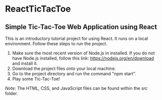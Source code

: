 # ReactTicTacToe
## Simple Tic-Tac-Toe Web Application using React

This is an introductory tutorial project for using React. It runs on a local environment. Follow these steps to run the project.
  1. Make sure the most recent version of Node.js in installed. If you do not have Node.js installed, follow this link: https://nodejs.org/en/download and install it.
  2. Download the project files onto your local machine.
  3. Go to the project directory and run the command "npm start".
  4. Play some Tic-Tac-Toe!

_Note_: The HTML, CSS, and JavaScript files can be found within the _src_ folder.
